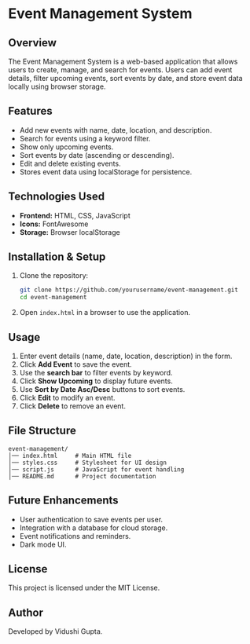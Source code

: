 # Event Management System

## Overview
The Event Management System is a web-based application that allows users to create, manage, and search for events. Users can add event details, filter upcoming events, sort events by date, and store event data locally using browser storage.

## Features
- Add new events with name, date, location, and description.
- Search for events using a keyword filter.
- Show only upcoming events.
- Sort events by date (ascending or descending).
- Edit and delete existing events.
- Stores event data using localStorage for persistence.

## Technologies Used
- **Frontend:** HTML, CSS, JavaScript
- **Icons:** FontAwesome
- **Storage:** Browser localStorage

## Installation & Setup
1. Clone the repository:
   ```sh
   git clone https://github.com/yourusername/event-management.git
   cd event-management
   ```
2. Open `index.html` in a browser to use the application.

## Usage
1. Enter event details (name, date, location, description) in the form.
2. Click **Add Event** to save the event.
3. Use the **search bar** to filter events by keyword.
4. Click **Show Upcoming** to display future events.
5. Use **Sort by Date Asc/Desc** buttons to sort events.
6. Click **Edit** to modify an event.
7. Click **Delete** to remove an event.

## File Structure
```
event-management/
│── index.html     # Main HTML file
│── styles.css     # Stylesheet for UI design
│── script.js      # JavaScript for event handling
│── README.md      # Project documentation
```

## Future Enhancements
- User authentication to save events per user.
- Integration with a database for cloud storage.
- Event notifications and reminders.
- Dark mode UI.

## License
This project is licensed under the MIT License.

## Author
Developed by Vidushi Gupta.


